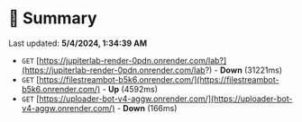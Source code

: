 # 📖 Summary
Last updated: **5/4/2024, 1:34:39 AM**

- `GET` [https://jupiterlab-render-0pdn.onrender.com/lab?](https://jupiterlab-render-0pdn.onrender.com/lab?) - **Down** (31221ms)
- `GET` [https://filestreambot-b5k6.onrender.com/](https://filestreambot-b5k6.onrender.com/) - **Up** (4592ms)
- `GET` [https://uploader-bot-v4-aggw.onrender.com/](https://uploader-bot-v4-aggw.onrender.com/) - **Down** (166ms)
